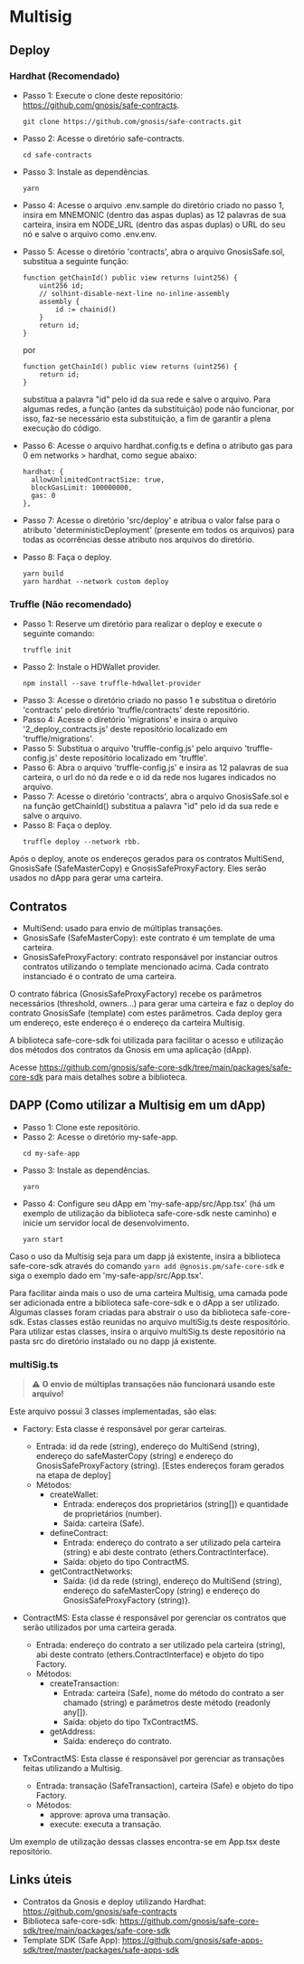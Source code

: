 # Multisig

## Deploy

### Hardhat (Recomendado)

* Passo 1: Execute o clone deste repositório: https://github.com/gnosis/safe-contracts.
    ``` 
    git clone https://github.com/gnosis/safe-contracts.git 
    ```
* Passo 2: Acesse o diretório safe-contracts.
    ```
    cd safe-contracts
    ```
* Passo 3: Instale as dependências.
    ``` 
    yarn
    ```
* Passo 4: Acesse o arquivo .env.sample do diretório criado no passo 1, insira em MNEMONIC (dentro das aspas duplas) as 12 palavras de sua carteira, insira em NODE_URL (dentro das aspas duplas) o URL do seu nó e salve o arquivo como .env.env.
* Passo 5: Acesse o diretório 'contracts', abra o arquivo GnosisSafe.sol, substitua a seguinte função: 
    ```
    function getChainId() public view returns (uint256) {
        uint256 id;
        // solhint-disable-next-line no-inline-assembly
        assembly {
            id := chainid()
        }
        return id;
    }
    ``` 
    por
    
    ```
    function getChainId() public view returns (uint256) {
        return id;
    }
    ```
    substitua a palavra "id" pelo id da sua rede e salve o arquivo. Para algumas redes, a função (antes da substituição) pode não funcionar, por isso, faz-se necessário esta substituição, a fim de garantir a plena execução do código.
* Passo 6: Acesse o arquivo hardhat.config.ts e defina o atributo gas para 0 em networks > hardhat, como segue abaixo:
    ```
    hardhat: {
      allowUnlimitedContractSize: true,
      blockGasLimit: 100000000,
      gas: 0
    },
    ```
* Passo 7: Acesse o diretório 'src/deploy' e atribua o valor false para o atributo 'deterministicDeployment' (presente em todos os arquivos) para todas as ocorrências desse atributo nos arquivos do diretório.
* Passo 8: Faça o deploy.
    ```
    yarn build
    yarn hardhat --network custom deploy
    ```

### Truffle (Não recomendado)

* Passo 1: Reserve um diretório para realizar o deploy e execute o seguinte comando:
    ```
    truffle init
    ```
* Passo 2: Instale o HDWallet provider.
    ```
    npm install --save truffle-hdwallet-provider
    ```
* Passo 3: Acesse o diretório criado no passo 1 e substitua o diretório 'contracts' pelo diretório 'truffle/contracts' deste repositório.
* Passo 4: Acesse o diretório 'migrations' e insira o arquivo '2_deploy_contracts.js' deste repositório localizado em 'truffle/migrations'.
* Passo 5: Substitua o arquivo 'truffle-config.js' pelo arquivo 'truffle-config.js' deste repositório localizado em 'truffle'.
* Passo 6: Abra o arquivo 'truffle-config.js' e insira as 12 palavras de sua carteira, o url do nó da rede e o id da rede nos lugares indicados no arquivo.
* Passo 7: Acesse o diretório 'contracts', abra o arquivo GnosisSafe.sol e na função getChainId() substitua a palavra "id" pelo id da sua rede e salve o arquivo.
* Passo 8: Faça o deploy.
    ```
    truffle deploy --network rbb.
    ```

Após o deploy, anote os endereços gerados para os contratos MultiSend, GnosisSafe (SafeMasterCopy) e GnosisSafeProxyFactory. Eles serão usados no dApp para gerar uma carteira.

## Contratos

* MultiSend: usado para envio de múltiplas transações.
* GnosisSafe (SafeMasterCopy): este contrato é um template de uma carteira.
* GnosisSafeProxyFactory: contrato responsável por instanciar outros contratos utilizando o template mencionado acima. Cada contrato instanciado é o contrato de uma carteira.

O contrato fábrica (GnosisSafeProxyFactory) recebe os parâmetros necessários (threshold, owners...) para gerar uma carteira e faz o deploy do contrato GnosisSafe (template) com estes parâmetros. Cada deploy gera um endereço, este endereço é o endereço da carteira Multisig.

A biblioteca safe-core-sdk foi utilizada para facilitar o acesso e utilização dos métodos dos contratos da Gnosis em uma aplicação (dApp).

Acesse https://github.com/gnosis/safe-core-sdk/tree/main/packages/safe-core-sdk para mais detalhes sobre a biblioteca.

## DAPP (Como utilizar a Multisig em um dApp)

* Passo 1: Clone este repositório.
* Passo 2: Acesse o diretório my-safe-app.
    ```
    cd my-safe-app
    ```
* Passo 3: Instale as dependências.
    ```
    yarn
    ```
* Passo 4: Configure seu dApp em 'my-safe-app/src/App.tsx' (há um exemplo de utilização da biblioteca safe-core-sdk neste caminho) e inicie um servidor local de desenvolvimento.
    ```
    yarn start
    ```

Caso o uso da Multisig seja para um dapp já existente, insira a biblioteca safe-core-sdk através do comando ```yarn add @gnosis.pm/safe-core-sdk``` e siga o exemplo dado em 'my-safe-app/src/App.tsx'.

Para facilitar ainda mais o uso de uma carteira Multisig, uma camada pode ser adicionada entre a biblioteca safe-core-sdk e o dApp a ser utilizado. Algumas classes foram criadas para abstrair o uso da biblioteca safe-core-sdk. Estas classes estão reunidas no arquivo multiSig.ts deste respositório. Para utilizar estas classes, insira o arquivo multiSig.ts deste repositório na pasta src do diretório instalado ou no dapp já existente.

### multiSig.ts

> :warning: **O envio de múltiplas transações não funcionará usando este arquivo!**

Este arquivo possui 3 classes implementadas, são elas:
* Factory: Esta classe é responsável por gerar carteiras.
    * Entrada: id da rede (string), endereço do MultiSend (string), endereço do safeMasterCopy (string) e endereço do GnosisSafeProxyFactory (string). [Estes endereços foram gerados na etapa de deploy]
    * Métodos:
        * createWallet:
            * Entrada: endereços dos proprietários (string[]) e quantidade de proprietários (number).
            * Saída: carteira (Safe).
        * defineContract:
            * Entrada: endereço do contrato a ser utilizado pela carteira (string) e abi deste contrato (ethers.ContractInterface).
            * Saída: objeto do tipo ContractMS.
        * getContractNetworks:
            * Saída: {id da rede (string), endereço do MultiSend (string), endereço do safeMasterCopy (string) e endereço do GnosisSafeProxyFactory (string)}.

* ContractMS: Esta classe é responsável por gerenciar os contratos que serão utilizados por uma carteira gerada.
    * Entrada: endereço do contrato a ser utilizado pela carteira (string), abi deste contrato (ethers.ContractInterface) e objeto do tipo Factory.
    * Métodos:
        * createTransaction:
            * Entrada: carteira (Safe), nome do método do contrato a ser chamado (string) e parâmetros deste método (readonly any[]).
            * Saída: objeto do tipo TxContractMS.
        * getAddress:
            * Saída: endereço do contrato.

* TxContractMS: Esta classe é responsável por gerenciar as transações feitas utilizando a Multisig. 
    * Entrada: transação (SafeTransaction), carteira (Safe) e objeto do tipo Factory.
    * Métodos:
        * approve: aprova uma transação.
        * execute: executa a transação.

Um exemplo de utilização dessas classes encontra-se em App.tsx deste repositório.

## Links úteis

* Contratos da Gnosis e deploy utilizando Hardhat: https://github.com/gnosis/safe-contracts
* Biblioteca safe-core-sdk: https://github.com/gnosis/safe-core-sdk/tree/main/packages/safe-core-sdk 
* Template SDK (Safe App): https://github.com/gnosis/safe-apps-sdk/tree/master/packages/safe-apps-sdk
